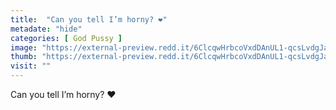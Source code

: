 ```yaml
---
title:  "Can you tell I’m horny? ❤️"
metadate: "hide"
categories: [ God Pussy ]
image: "https://external-preview.redd.it/6ClcqwHrbcoVxdDAnUL1-qcsLvdgJaMSyMXGg4ED0LY.jpg?auto=webp&s=2ad396513be99d8c2e99cb3770d73e7aebeb64a5"
thumb: "https://external-preview.redd.it/6ClcqwHrbcoVxdDAnUL1-qcsLvdgJaMSyMXGg4ED0LY.jpg?width=216&crop=smart&auto=webp&s=cded32c9d32ba39fb4126f6d93bb379340292dab"
visit: ""
---
```

Can you tell I’m horny? ❤️
